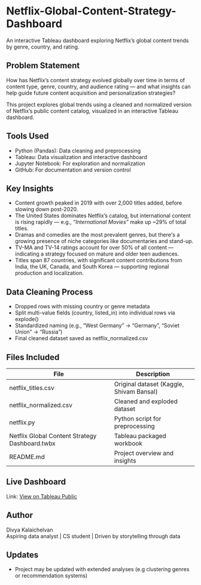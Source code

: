 # Netflix-Global-Content-Strategy-Dashboard
An interactive Tableau dashboard exploring Netflix’s global content trends by genre, country, and rating.

## Problem Statement

How has Netflix’s content strategy evolved globally over time in terms of content type, genre, country, and audience rating — and what insights can help guide future content acquisition and personalization strategies?

This project explores global trends using a cleaned and normalized version of Netflix’s public content catalog, visualized in an interactive Tableau dashboard.

## Tools Used

- Python (Pandas): Data cleaning and preprocessing  
- Tableau: Data visualization and interactive dashboard  
- Jupyter Notebook: For exploration and normalization  
- GitHub: For documentation and version control


## Key Insights

-  Content growth peaked in 2019 with over 2,000 titles added, before slowing down post-2020.
-  The United States dominates Netflix’s catalog, but international content is rising rapidly — e.g., *“International Movies”* make up ~29% of total titles.
-  Dramas and comedies are the most prevalent genres, but there's a growing presence of niche categories like documentaries and stand-up.
-  TV-MA and TV-14 ratings account for over 50% of all content — indicating a strategy focused on mature and older teen audiences.
-  Titles span 87 countries, with significant content contributions from India, the UK, Canada, and South Korea — supporting regional production and localization.


## Data Cleaning Process

- Dropped rows with missing country or genre metadata  
- Split multi-value fields (country, listed_in) into individual rows via explode()  
- Standardized naming (e.g., “West Germany” → “Germany”, “Soviet Union” → “Russia”)  
- Final cleaned dataset saved as netflix_normalized.csv


## Files Included

| File | Description |
|------|-------------|
| netflix_titles.csv | Original dataset (Kaggle, Shivam Bansal) |
| netflix_normalized.csv | Cleaned and exploded dataset |
| netflix.py | Python script for preprocessing |
| Netflix Global Content Strategy Dashboard.twbx | Tableau packaged workbook |
| README.md | Project overview and insights |


## Live Dashboard

Link: [View on Tableau Public](https://public.tableau.com/app/profile/divya.kalaichelvan/viz/NetflixGlobalContentStrategyDashboard/Dashboard1)


## Author

Divya Kalaichelvan  
Aspiring data analyst | CS student | Driven by storytelling through data


## Updates

- Project may be updated with extended analyses (e.g clustering genres or recommendation systems)
